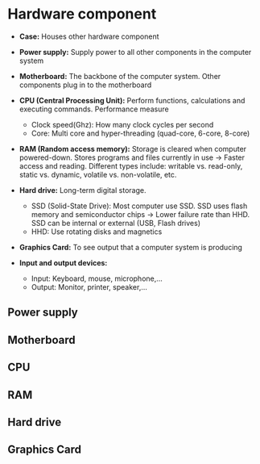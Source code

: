 # Hardware component
- **Case:** Houses other hardware component
- **Power supply:** Supply power to all other components in the computer system
- **Motherboard:** The backbone of the computer system. Other components plug in to the motherboard
- **CPU (Central Processing Unit):** Perform functions, calculations and executing commands. Performance measure
    - Clock speed(Ghz): How many clock cycles per second
    - Core: Multi core and hyper-threading (quad-core, 6-core, 8-core)
- **RAM (Random access memory):** Storage is cleared when computer powered-down. Stores programs and files currently in use -> Faster access and reading. Different types include: writable vs. read-only, static vs. dynamic, volatile vs. non-volatile, etc.

- **Hard drive:** Long-term digital storage. 
    - SSD (Solid-State Drive): Most computer use SSD. SSD uses flash memory and semiconductor chips -> Lower failure rate than HHD. SSD can be internal or external (USB, Flash drives)
    - HHD: Use rotating disks and magnetics
- **Graphics Card:** To see output that a computer system is producing
- **Input and output devices:** 
    - Input: Keyboard, mouse, microphone,...
    - Output: Monitor, printer, speaker,...
## Power supply
## Motherboard
## CPU
## RAM
## Hard drive
## Graphics Card